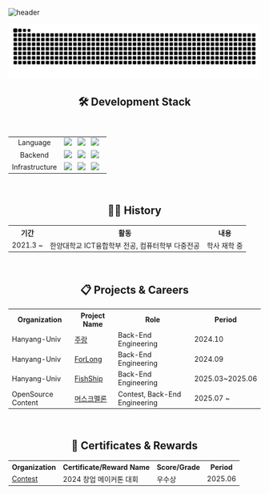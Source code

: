 

![header](https://capsule-render.vercel.app/api?type=waving&color=auto&height=300&section=header&text=이현우(HyunWoo)%20&fontSize=50)

<picture>
  <source media="(prefers-color-scheme: dark)" srcset="https://github.com/gepetton/gepetton/blob/output/github-contribution-grid-snake-dark.svg" />
  <source media="(prefers-color-scheme: light)" srcset="https://github.com/gepetton/gepetton/blob/output/github-contribution-grid-snake.svg" />
  <img alt="github-snake" src="https://github.com/gepetton/gepetton/blob/output/github-contribution-grid-snake.svg" />
</picture>

</div>
<br/>
<div align="center">
  <h2>🛠 Development Stack</h2>
<br/>
  <table>
    <tr>
      <td align="center">Language</td>
      <td>
        <div align="left">
          <img src="https://img.shields.io/badge/C-A8B9CC?style=for-the-badge&logo=C&logoColor=white" />
          &nbsp;
          <img src="https://img.shields.io/badge/python-3670A0?style=for-the-badge&logo=python&logoColor=ffdd54" />
          &nbsp;
          <img src="https://img.shields.io/badge/Java-ED8B00?style=for-the-badge&logo=openjdk&logoColor=white" />
          <br/>
        </div>
      </td>
    </tr>
    <tr>
      <td align="center">Backend</td>
      <td>
        <div align="left">
          <img src="https://img.shields.io/badge/SpringBoot-6DB33F?style=for-the-badge&logo=Spring&logoColor=white" />
          &nbsp;
          <img src="https://img.shields.io/badge/Django-092E20?style=for-the-badge&logo=django&logoColor=green" />
          &nbsp;
          <img src="https://img.shields.io/badge/mysql-4479A1?style=for-the-badge&logo=mysql&logoColor=white" />
          &nbsp;
        </div>
      </td>
    </tr>
    <tr>
      <td align="center">Infrastructure</td>
      <td>
          <div align="left">
            <img src="https://img.shields.io/badge/AWS-232F3E?style=for-the-badge&logo=amazonwebservices&logoColor=white" />
            &nbsp;
            <img src="https://img.shields.io/badge/Nginx-009639?logo=nginx&logoColor=white&style=for-the-badge" />
            &nbsp;
            <img src="https://img.shields.io/badge/docker-257bd6?style=for-the-badge&logo=docker&logoColor=white" />
            &nbsp;
            <br/>
        </div>
      </td>
    </tr>
    
  </table>
</div>
<br/>

<div align="center">
  <h2> 🏃‍♂️ History </h2>
  <table>
    <tr>
      <th>기간</th>
      <th>활동</th>
      <th>내용</th>
    </tr>
    <tr>
      <td>2021.3 ~ </td>
      <td>한양대학교 ICT융합학부 전공, 컴퓨터학부 다중전공 </td>
      <td>학사 재학 중</td>
    </tr>
  </table>
</div>

<br/>

<div align="center">
    <h2>📋 Projects & Careers</h2>
  <table>
    <tr>
      <th>Organization</th>
      <th>Project Name</th>
      <th>Role</th>
      <th>Period</th>
    </tr>
    <tr>
      <td>Hanyang-Univ</td>
      <td><a href="https://github.com/LeeHyunWoo02/Joolang.git">주랑</a></td>
      <td>Back-End Engineering</td>
      <td>2024.10</td>
    </tr>
    <tr>
      <td>Hanyang-Univ</td>
      <td><a href="https://github.com/ForLongTeam/ForLong-backend"> ForLong</a></td>
      <td>Back-End Engineering</td>
      <td>2024.09</td>
    </tr>
    <tr>
      <td>Hanyang-Univ</td>
      <td><a href="https://github.com/LeeHyunWoo02/KnowMe-Backend.git"> FishShip</a></td>
      <td>Back-End Engineering</td>
      <td>2025.03~2025.06</td>
    </tr>
    <tr>
      <td>OpenSource Content</td>
      <td><a href="">머스크멜론</a></td>
      <td>Contest, Back-End Engineering</td>
      <td>2025.07 ~ </td>
    </tr>

  </table>
</div>

<br/>
<div align="center">
  <h2>🏅 Certificates & Rewards</h2>
  <table>
    <tr>
      <th>Organization</th>
      <th>Certificate/Reward Name</th>
      <th>Score/Grade</th>
      <th>Period</th>
    </tr>
    <tr>
      <td><a href="">Contest</a></td>
      <td>2024 창업 메이커톤 대회</td>
      <td>우수상</td>
      <td>2025.06</td>
    </tr>

  </table>
</div>
<br/>

  
